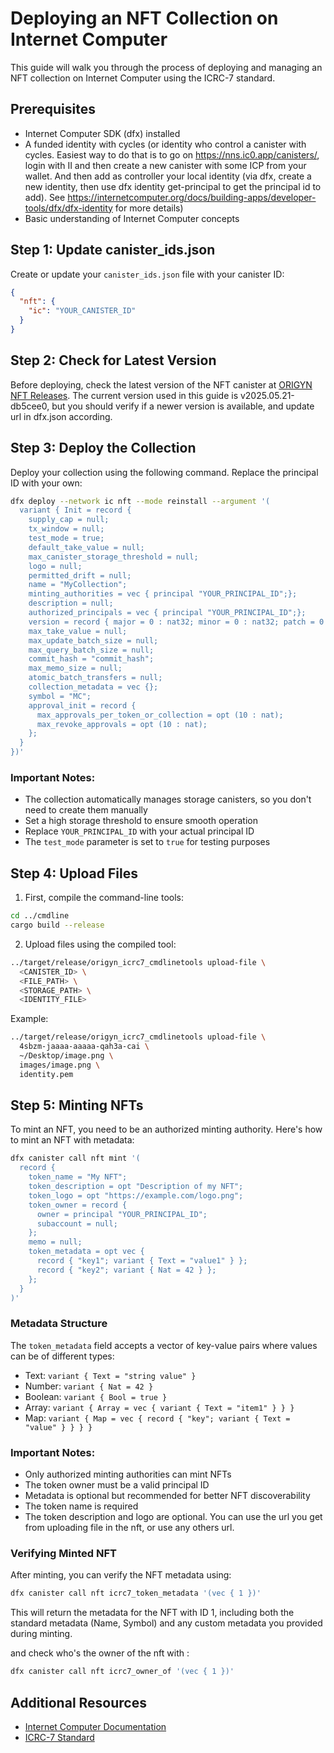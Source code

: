 # Deploying an NFT Collection on Internet Computer

This guide will walk you through the process of deploying and managing an NFT collection on Internet Computer using the ICRC-7 standard.

## Prerequisites

- Internet Computer SDK (dfx) installed
- A funded identity with cycles (or identity who control a canister with cycles. Easiest way to do that is to go on https://nns.ic0.app/canisters/, login with II and then create a new canister with some ICP from your wallet. And then add as controller your local identity (via dfx, create a new identity, then use dfx identity get-principal to get the principal id to add). See https://internetcomputer.org/docs/building-apps/developer-tools/dfx/dfx-identity for more details)
- Basic understanding of Internet Computer concepts

## Step 1: Update canister_ids.json

Create or update your `canister_ids.json` file with your canister ID:

```json
{
  "nft": {
    "ic": "YOUR_CANISTER_ID"
  }
}
```

## Step 2: Check for Latest Version

Before deploying, check the latest version of the NFT canister at [ORIGYN NFT Releases](https://github.com/ORIGYN-SA/nft/releases). The current version used in this guide is v2025.05.21-db5cee0, but you should verify if a newer version is available, and update url in dfx.json according.

## Step 3: Deploy the Collection

Deploy your collection using the following command. Replace the principal ID with your own:

```bash
dfx deploy --network ic nft --mode reinstall --argument '(
  variant { Init = record {
    supply_cap = null;
    tx_window = null;
    test_mode = true;
    default_take_value = null;
    max_canister_storage_threshold = null;
    logo = null;
    permitted_drift = null;
    name = "MyCollection";
    minting_authorities = vec { principal "YOUR_PRINCIPAL_ID";};
    description = null;
    authorized_principals = vec { principal "YOUR_PRINCIPAL_ID";};
    version = record { major = 0 : nat32; minor = 0 : nat32; patch = 0 : nat32;};
    max_take_value = null;
    max_update_batch_size = null;
    max_query_batch_size = null;
    commit_hash = "commit_hash";
    max_memo_size = null;
    atomic_batch_transfers = null;
    collection_metadata = vec {};
    symbol = "MC";
    approval_init = record {
      max_approvals_per_token_or_collection = opt (10 : nat);
      max_revoke_approvals = opt (10 : nat);
    };
  }
})'
```

### Important Notes:
- The collection automatically manages storage canisters, so you don't need to create them manually
- Set a high storage threshold to ensure smooth operation
- Replace `YOUR_PRINCIPAL_ID` with your actual principal ID
- The `test_mode` parameter is set to `true` for testing purposes

## Step 4: Upload Files

1. First, compile the command-line tools:
```bash
cd ../cmdline
cargo build --release
```

2. Upload files using the compiled tool:
```bash
../target/release/origyn_icrc7_cmdlinetools upload-file \
  <CANISTER_ID> \
  <FILE_PATH> \
  <STORAGE_PATH> \
  <IDENTITY_FILE>
```

Example:
```bash
../target/release/origyn_icrc7_cmdlinetools upload-file \
  4sbzm-jaaaa-aaaaa-qah3a-cai \
  ~/Desktop/image.png \
  images/image.png \
  identity.pem
```

## Step 5: Minting NFTs

To mint an NFT, you need to be an authorized minting authority. Here's how to mint an NFT with metadata:

```bash
dfx canister call nft mint '(
  record {
    token_name = "My NFT";
    token_description = opt "Description of my NFT";
    token_logo = opt "https://example.com/logo.png";
    token_owner = record {
      owner = principal "YOUR_PRINCIPAL_ID";
      subaccount = null;
    };
    memo = null;
    token_metadata = opt vec {
      record { "key1"; variant { Text = "value1" } };
      record { "key2"; variant { Nat = 42 } };
    };
  }
)'
```

### Metadata Structure
The `token_metadata` field accepts a vector of key-value pairs where values can be of different types:
- Text: `variant { Text = "string value" }`
- Number: `variant { Nat = 42 }`
- Boolean: `variant { Bool = true }`
- Array: `variant { Array = vec { variant { Text = "item1" } } }`
- Map: `variant { Map = vec { record { "key"; variant { Text = "value" } } } }`

### Important Notes:
- Only authorized minting authorities can mint NFTs
- The token owner must be a valid principal ID
- Metadata is optional but recommended for better NFT discoverability
- The token name is required
- The token description and logo are optional. You can use the url you get from uploading file in the nft, or use any others url.

### Verifying Minted NFT
After minting, you can verify the NFT metadata using:

```bash
dfx canister call nft icrc7_token_metadata '(vec { 1 })'
```
This will return the metadata for the NFT with ID 1, including both the standard metadata (Name, Symbol) and any custom metadata you provided during minting.

and check who's the owner of the nft with :
```bash
dfx canister call nft icrc7_owner_of '(vec { 1 })'
```


## Additional Resources

- [Internet Computer Documentation](https://internetcomputer.org/docs/current/developer-docs/)
- [ICRC-7 Standard](https://github.com/dfinity/ICRC-7)